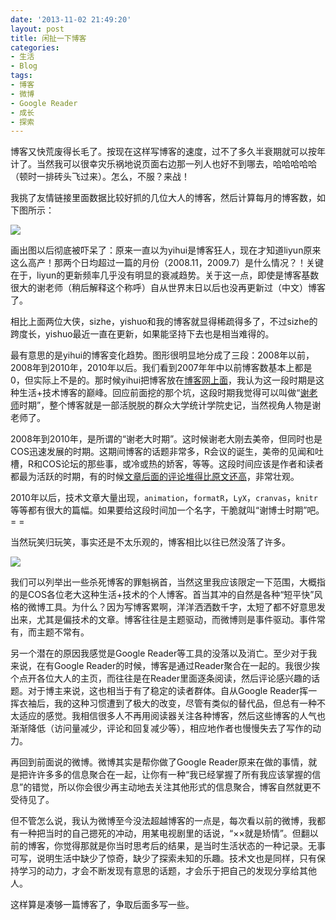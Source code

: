 ```yaml
---
date: '2013-11-02 21:49:20'
layout: post
title: 闲扯一下博客
categories:
- 生活
- Blog
tags:
- 博客
- 微博
- Google Reader
- 成长
- 探索
---
```


博客又快荒废得长毛了。按现在这样写博客的速度，过不了多久半衰期就可以按年计了。当然我可以很幸灾乐祸地说页面右边那一列人也好不到哪去，哈哈哈哈哈（顿时一排砖头飞过来）。怎么，不服？来战！

我挑了友情链接里面数据比较好抓的几位大人的博客，然后计算每月的博客数，如下图所示：

[![](https://i.imgur.com/N1bBFGg.png)](https://i.imgur.com/N1bBFGg.png)

<!-- more -->

画出图以后彻底被吓呆了：原来一直以为yihui是博客狂人，现在才知道liyun原来这么高产！那两个日均超过一篇的月份（2008.11，2009.7）是什么情况？！关键在于，liyun的更新频率几乎没有明显的衰减趋势。关于这一点，即使是博客基数很大的谢老师（稍后解释这个称呼）自从世界末日以后也没再更新过（中文）博客了。

相比上面两位大侠，sizhe，yishuo和我的博客就显得稀疏得多了，不过sizhe的跨度长，yishuo最近一直在更新，如果能坚持下去也是相当难得的。

最有意思的是yihui的博客变化趋势。图形很明显地分成了三段：2008年以前，2008年到2010年，2010年以后。我们看到2007年年中以前博客数基本上都是0，但实际上不是的。那时候yihui把博客放在[博客网上面](http://xieyihui.bokee.com/)，我认为这一段时期是这种生活+技术博客的巅峰。回应前面挖的那个坑，这段时期我觉得可以叫做“[谢老师](http://xieyihui.bokee.com/1535388.html)时期”，整个博客就是一部活脱脱的群众大学统计学院史记，当然视角人物是谢老师了。

2008年到2010年，是所谓的“谢老大时期”。这时候谢老大刚去美帝，但同时也是COS迅速发展的时期。这期间博客的话题非常多，R会议的诞生，美帝的见闻和吐槽，R和COS论坛的那些事，或冷或热的娇客，等等。这段时间应该是作者和读者都最为活跃的时期，有的时候[文章后面的评论堆得比原文还高](http://yihui.name/cn/2009/12/cos-in-2010/)，非常壮观。

2010年以后，技术文章大量出现，`animation`，`formatR`，`LyX`，`cranvas`，`knitr`等等都有很大的篇幅。如果要给这段时间加一个名字，干脆就叫“谢博士时期”吧。= =

当然玩笑归玩笑，事实还是不太乐观的，博客相比以往已然没落了许多。

[![](https://i.imgur.com/UfUjjUh.png)](https://i.imgur.com/UfUjjUh.png)

我们可以列举出一些杀死博客的罪魁祸首，当然这里我应该限定一下范围，大概指的是COS各位老大这种生活+技术的个人博客。首当其冲的自然是各种“短平快”风格的微博工具。为什么？因为写博客累啊，洋洋洒洒数千字，太短了都不好意思发出来，尤其是偏技术的文章。博客往往是主题驱动，而微博则是事件驱动。事件常有，而主题不常有。

另一个潜在的原因我感觉是Google Reader等工具的没落以及消亡。至少对于我来说，在有Google Reader的时候，博客是通过Reader聚合在一起的。我很少挨个点开各位大人的主页，而往往是在Reader里面逐条阅读，然后评论感兴趣的话题。对于博主来说，这也相当于有了稳定的读者群体。自从Google Reader挥一挥衣袖后，我的这种习惯遭到了极大的改变，尽管有类似的替代品，但总有一种不太适应的感觉。我相信很多人不再用阅读器关注各种博客，然后这些博客的人气也渐渐降低（访问量减少，评论和回复减少等），相应地作者也慢慢失去了写作的动力。

再回到前面说的微博。微博其实是帮你做了Google Reader原来在做的事情，就是把许许多多的信息聚合在一起，让你有一种“我已经掌握了所有我应该掌握的信息”的错觉，所以你会很少再主动地去关注其他形式的信息聚合，博客自然就更不受待见了。

但不管怎么说，我认为微博至今没法超越博客的一点是，每次看以前的微博，我都有一种把当时的自己摁死的冲动，用某电视剧里的话说，“××就是矫情”。但翻以前的博客，你觉得那就是你当时思考后的结果，是当时生活状态的一种记录。无事可写，说明生活中缺少了惊奇，缺少了探索未知的乐趣。技术文也是同样，只有保持学习的动力，才会不断发现有意思的话题，才会乐于把自己的发现分享给其他人。

这样算是凑够一篇博客了，争取后面多写一些。

